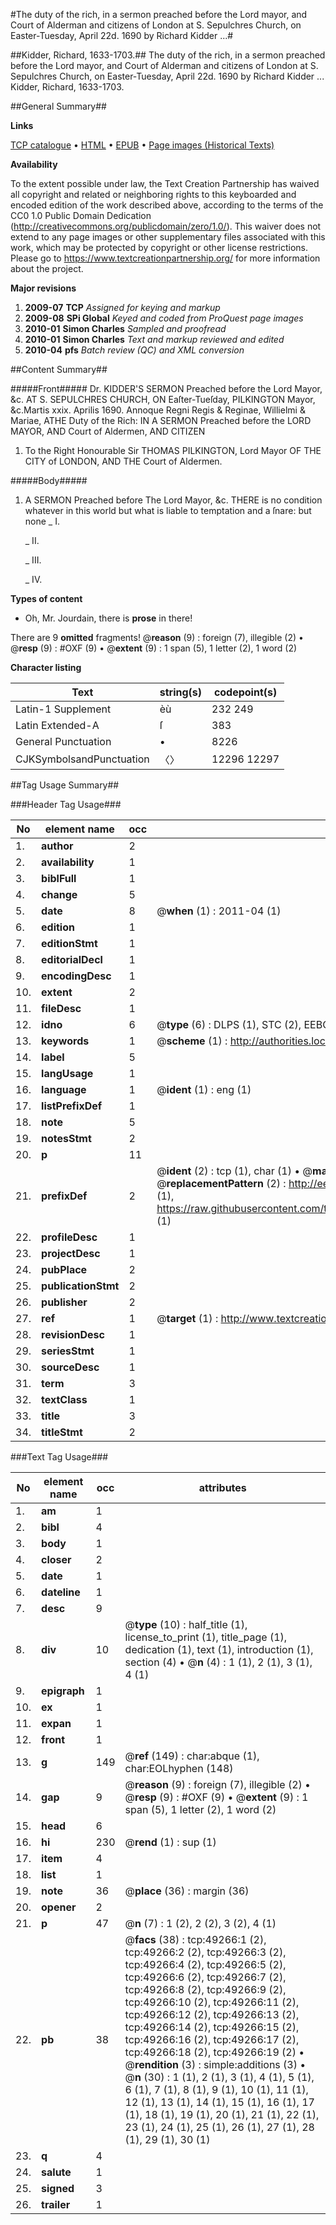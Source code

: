 #The duty of the rich, in a sermon preached before the Lord mayor, and Court of Alderman and citizens of London at S. Sepulchres Church, on Easter-Tuesday, April 22d. 1690 by Richard Kidder ...#

##Kidder, Richard, 1633-1703.##
The duty of the rich, in a sermon preached before the Lord mayor, and Court of Alderman and citizens of London at S. Sepulchres Church, on Easter-Tuesday, April 22d. 1690 by Richard Kidder ...
Kidder, Richard, 1633-1703.

##General Summary##

**Links**

[TCP catalogue](http://www.ota.ox.ac.uk/tcp/)  • 
[HTML](http://tei.it.ox.ac.uk/tcp/Texts-HTML/free/A47/A47330.html)  • 
[EPUB](http://tei.it.ox.ac.uk/tcp/Texts-EPUB/free/A47/A47330.epub) • 
[Page images (Historical Texts)](https://historicaltexts.jisc.ac.uk/eebo-11792271e)

**Availability**

To the extent possible under law, the Text Creation Partnership has waived all copyright and related or neighboring rights to this keyboarded and encoded edition of the work described above, according to the terms of the CC0 1.0 Public Domain Dedication (http://creativecommons.org/publicdomain/zero/1.0/). This waiver does not extend to any page images or other supplementary files associated with this work, which may be protected by copyright or other license restrictions. Please go to https://www.textcreationpartnership.org/ for more information about the project.

**Major revisions**

1. __2009-07__ __TCP__ *Assigned for keying and markup*
1. __2009-08__ __SPi Global__ *Keyed and coded from ProQuest page images*
1. __2010-01__ __Simon Charles__ *Sampled and proofread*
1. __2010-01__ __Simon Charles__ *Text and markup reviewed and edited*
1. __2010-04__ __pfs__ *Batch review (QC) and XML conversion*

##Content Summary##

#####Front#####
Dr. KIDDER'S SERMON Preached before the Lord Mayor,
&c. AT S. SEPULCHRES CHURCH, ON Eaſter-Tueſday, PILKINGTON Mayor, &c.Martis xxix. Aprilis 1690.
Annoque Regni Regis & Reginae, Willielmi &
Mariae, ATHE Duty of the Rich: IN A SERMON Preached before the
LORD MAYOR, AND Court of Aldermen, AND CITIZEN
1. To the Right Honourable Sir THOMAS PILKINGTON, Lord
Mayor OF THE CITY of LONDON, AND THE Court of
Aldermen.

#####Body#####

1. A SERMON Preached before The Lord Mayor,
&c.
THERE is no condition whatever in this world but what is liable
to temptation and a ſnare: but none 
    _ I.

    _ II.

    _ III.

    _ IV.

**Types of content**

  * Oh, Mr. Jourdain, there is **prose** in there!

There are 9 **omitted** fragments! 
 @__reason__ (9) : foreign (7), illegible (2)  •  @__resp__ (9) : #OXF (9)  •  @__extent__ (9) : 1 span (5), 1 letter (2), 1 word (2)

**Character listing**


|Text|string(s)|codepoint(s)|
|---|---|---|
|Latin-1 Supplement|èù|232 249|
|Latin Extended-A|ſ|383|
|General Punctuation|•|8226|
|CJKSymbolsandPunctuation|〈〉|12296 12297|

##Tag Usage Summary##

###Header Tag Usage###

|No|element name|occ|attributes|
|---|---|---|---|
|1.|__author__|2||
|2.|__availability__|1||
|3.|__biblFull__|1||
|4.|__change__|5||
|5.|__date__|8| @__when__ (1) : 2011-04 (1)|
|6.|__edition__|1||
|7.|__editionStmt__|1||
|8.|__editorialDecl__|1||
|9.|__encodingDesc__|1||
|10.|__extent__|2||
|11.|__fileDesc__|1||
|12.|__idno__|6| @__type__ (6) : DLPS (1), STC (2), EEBO-CITATION (1), OCLC (1), VID (1)|
|13.|__keywords__|1| @__scheme__ (1) : http://authorities.loc.gov/ (1)|
|14.|__label__|5||
|15.|__langUsage__|1||
|16.|__language__|1| @__ident__ (1) : eng (1)|
|17.|__listPrefixDef__|1||
|18.|__note__|5||
|19.|__notesStmt__|2||
|20.|__p__|11||
|21.|__prefixDef__|2| @__ident__ (2) : tcp (1), char (1)  •  @__matchPattern__ (2) : ([0-9\-]+):([0-9IVX]+) (1), (.+) (1)  •  @__replacementPattern__ (2) : http://eebo.chadwyck.com/downloadtiff?vid=$1&page=$2 (1), https://raw.githubusercontent.com/textcreationpartnership/Texts/master/tcpchars.xml#$1 (1)|
|22.|__profileDesc__|1||
|23.|__projectDesc__|1||
|24.|__pubPlace__|2||
|25.|__publicationStmt__|2||
|26.|__publisher__|2||
|27.|__ref__|1| @__target__ (1) : http://www.textcreationpartnership.org/docs/. (1)|
|28.|__revisionDesc__|1||
|29.|__seriesStmt__|1||
|30.|__sourceDesc__|1||
|31.|__term__|3||
|32.|__textClass__|1||
|33.|__title__|3||
|34.|__titleStmt__|2||


###Text Tag Usage###

|No|element name|occ|attributes|
|---|---|---|---|
|1.|__am__|1||
|2.|__bibl__|4||
|3.|__body__|1||
|4.|__closer__|2||
|5.|__date__|1||
|6.|__dateline__|1||
|7.|__desc__|9||
|8.|__div__|10| @__type__ (10) : half_title (1), license_to_print (1), title_page (1), dedication (1), text (1), introduction (1), section (4)  •  @__n__ (4) : 1 (1), 2 (1), 3 (1), 4 (1)|
|9.|__epigraph__|1||
|10.|__ex__|1||
|11.|__expan__|1||
|12.|__front__|1||
|13.|__g__|149| @__ref__ (149) : char:abque (1), char:EOLhyphen (148)|
|14.|__gap__|9| @__reason__ (9) : foreign (7), illegible (2)  •  @__resp__ (9) : #OXF (9)  •  @__extent__ (9) : 1 span (5), 1 letter (2), 1 word (2)|
|15.|__head__|6||
|16.|__hi__|230| @__rend__ (1) : sup (1)|
|17.|__item__|4||
|18.|__list__|1||
|19.|__note__|36| @__place__ (36) : margin (36)|
|20.|__opener__|2||
|21.|__p__|47| @__n__ (7) : 1 (2), 2 (2), 3 (2), 4 (1)|
|22.|__pb__|38| @__facs__ (38) : tcp:49266:1 (2), tcp:49266:2 (2), tcp:49266:3 (2), tcp:49266:4 (2), tcp:49266:5 (2), tcp:49266:6 (2), tcp:49266:7 (2), tcp:49266:8 (2), tcp:49266:9 (2), tcp:49266:10 (2), tcp:49266:11 (2), tcp:49266:12 (2), tcp:49266:13 (2), tcp:49266:14 (2), tcp:49266:15 (2), tcp:49266:16 (2), tcp:49266:17 (2), tcp:49266:18 (2), tcp:49266:19 (2)  •  @__rendition__ (3) : simple:additions (3)  •  @__n__ (30) : 1 (1), 2 (1), 3 (1), 4 (1), 5 (1), 6 (1), 7 (1), 8 (1), 9 (1), 10 (1), 11 (1), 12 (1), 13 (1), 14 (1), 15 (1), 16 (1), 17 (1), 18 (1), 19 (1), 20 (1), 21 (1), 22 (1), 23 (1), 24 (1), 25 (1), 26 (1), 27 (1), 28 (1), 29 (1), 30 (1)|
|23.|__q__|4||
|24.|__salute__|1||
|25.|__signed__|3||
|26.|__trailer__|1||
